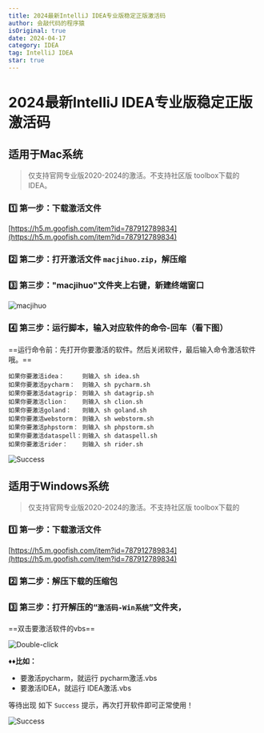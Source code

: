 ```yaml
---
title: 2024最新IntelliJ IDEA专业版稳定正版激活码
author: 会敲代码的程序猿
isOriginal: true
date: 2024-04-17
category: IDEA
tag: IntelliJ IDEA
star: true
---
```


# 2024最新IntelliJ IDEA专业版稳定正版激活码

## 适用于Mac系统

> 仅支持官网专业版2020-2024的激活。不支持社区版 toolbox下载的IDEA。

### 1️⃣ 第一步：下载激活文件

[https://h5.m.goofish.com/item?id=787912789834](https://h5.m.goofish.com/item?id=787912789834)

### 2️⃣ 第二步：打开激活文件 `macjihuo.zip`，解压缩

### 3️⃣ 第三步："macjihuo"文件夹上右键，新建终端窗口

![macjihuo](http://img.geekyspace.cn/pictures/2024/202404171725739.png)

### 4️⃣ 第三步：运行脚本，输入对应软件的命令-回车（看下图）

==运行命令前：先打开你要激活的软件。然后关闭软件，最后输入命令激活软件哦。==

```shell
如果你要激活idea：     则输入 sh idea.sh
如果你要激活pycharm：  则输入 sh pycharm.sh
如果你要激活datagrip： 则输入 sh datagrip.sh
如果你要激活clion：    则输入 sh clion.sh
如果你要激活goland：   则输入 sh goland.sh
如果你要激活webstorm： 则输入 sh webstorm.sh
如果你要激活phpstorm： 则输入 sh phpstorm.sh
如果你要激活dataspell：则输入 sh dataspell.sh
如果你要激活rider：    则输入 sh rider.sh
```

![Success](http://img.geekyspace.cn/pictures/2024/202404171714345.png)

## 适用于Windows系统

> 仅支持官网专业版2020-2024的激活。不支持社区版 toolbox下载的

### 1️⃣ 第一步：下载激活文件

[https://h5.m.goofish.com/item?id=787912789834](https://h5.m.goofish.com/item?id=787912789834)

### 2️⃣ 第二步：解压下载的压缩包

### 3️⃣ 第三步：打开解压的“`激活码-Win系统`”文件夹，

==双击要激活软件的vbs==

![Double-click](http://img.geekyspace.cn/pictures/2024/202404171718775.png)

**♦♦比如：**

* 要激活pycharm，就运行 pycharm激活.vbs
* 要激活IDEA，就运行 IDEA激活.vbs

等待出现 如下 `Success` 提示，再次打开软件即可正常使用！

![Success](http://img.geekyspace.cn/pictures/2024/202404171718903.png)
